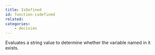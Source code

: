 ```yaml
---
title: IsDefined
id: function-isdefined
related:
categories:
    - decision
---
```


Evaluates a string value to determine whether the variable
        named in it exists.